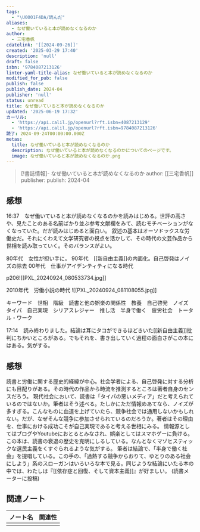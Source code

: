 ```yaml
---
tags:
  - "\U0001F4DA/読んだ"
aliases:
  - なぜ働いていると本が読めなくなるのか
author:
  - 三宅香帆
cdatelink: '[[2024-09-26]]'
created: '2025-03-29 17:40'
description: 'null'
draft: false
isbn: '9784087213126'
linter-yaml-title-alias: なぜ働いていると本が読めなくなるのか
modified_for_pub: false
publish: false
publish_date: 2024-04
publisher: 'null'
status: unread
title: なぜ働いていると本が読めなくなるのか
updated: '2025-06-19 17:32'
カーリル:
  - 'https://api.calil.jp/openurl?rft.isbn=4087213129'
  - 'https://api.calil.jp/openurl?rft.isbn=9784087213126'
読了: 2024-09-24T00:00:00.000Z
metas:
  title: なぜ働いていると本が読めなくなるのか
  description: なぜ働いていると本が読めなくなるのかについてのページです。
  image: なぜ働いていると本が読めなくなるのか.png
---
```

> [!書誌情報]-
>  なぜ働いていると本が読めなくなるのか
>  author: [[三宅香帆]]
>  publisher: 
>  publish: 2024-04 

## 感想
16:37　なぜ働いていると本が読めなくなるのかを読みはじめる。世評の高さや、見たことのある名前ばかり並ぶ参考文献欄をみて、読むモチベーションがなくなっていた。だが読みはじめると面白い。 叙述の基本はオーソドックスな労働史だ。それにくわえて文学研究者の視点を活かして、その時代の文芸作品から世相を読み取っていく。そのバランスがよい。

80年代　女性が担い手に。
90年代　[[新自由主義]]の内面化。自己啓発はノイズの除去
00年代　仕事がアイデンティティになる時代

p206![[PXL_20240924_080533734.jpg]]

2010年代　労働小説の時代
![[PXL_20240924_081108055.jpg]]

キーワード　世相　階級　読書と他の娯楽の関係性　教養　自己啓発　ノイズ　タイパ　自己実現　シリアスレジャー　推し活　半身で働く　疲労社会　トータル・ワーク

17:14　読み終わりました。結論は耳にタコができるほどきいた[[新自由主義]]批判にちかいところがある。でもそれを、書き出していく過程の面白さがこの本にはある。気がする。

## 感想
読書と労働に関する歴史的経緯が中心。社会学者による、自己啓発に対する分析にも目配りがある。その時代の作品から時流を推測するところは著者自身のセンスだろう。
現代社会において、読書は「タイパの悪いメディア」だと考えられているのではないか。筆者はそう述べる。たしかにただ情報めあてなら、ノイズが多すぎる。こんなものに血道を上げていたら、競争社会では通用しないかもしれない。だが、なぜそんな競争に参加させられているのだろうか。著者はその理由を、仕事における成功こそが自己実現であると考える世相にみる。
情報源としてはブログやYoutubeにおとるとみなされ、娯楽としてはスマホゲーに負ける。この本は、読書の衰退の歴史を克明にしるしている。なんとなくマゾヒスティックな選民主義をくすぐられるような気がする。
筆者は結論で、「半身で働く社会」を提唱している。この手の、「過熱する競争からおりて、ゆとりのある社会にしよう」系のスローガンはいろいろな本で見る。同じような結論にいたる本の中では、わたしは『[[依存症と回復、そして資本主義]]』が好ましい。 (読書メーターに投稿)
## 関連ノート
| ノート名 | 関連性 |
| ---- | --- |
|      |     |
